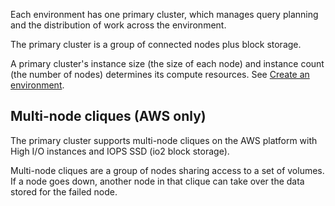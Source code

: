Each environment has one primary cluster, which manages query planning and the distribution of work across the environment.

The primary cluster is a group of connected nodes plus block storage.

A primary cluster's instance size (the size of each node) and instance count (the number of nodes) determines its compute resources. See [Create an environment](qiv1640281527006.md).

## Multi-node cliques (AWS only)


The primary cluster supports multi-node cliques on the AWS platform with High I/O instances and IOPS SSD (io2 block storage).

Multi-node cliques are a group of nodes sharing access to a set of volumes. If a node goes down, another node in that clique can take over the data stored for the failed node.

